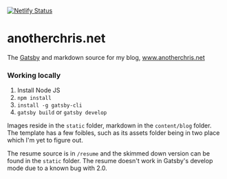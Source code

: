 [![Netlify Status](https://api.netlify.com/api/v1/badges/cefb24ca-2b3e-46c1-943c-12628b3b5fa9/deploy-status)](https://app.netlify.com/sites/reverent-hermann-a67e2d/deploys)

# anotherchris.net
The [Gatsby](https://www.gatsbyjs.org) and markdown source for my blog, www.anotherchris.net

### Working locally

1. Install Node JS
2. `npm install`
3. `install -g gatsby-cli`
4. `gatsby build` or `gatsby develop`

Images reside in the `static` folder, markdown in the `content/blog` folder. The template has a few 
foibles, such as its assets folder being in two place which I'm yet to figure out.

The resume source is in `/resume` and the skimmed down version can be found in the `static` folder. The 
resume doesn't work in Gatsby's develop mode due to a known bug with 2.0.